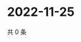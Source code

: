 # 2022-11-25

共 0 条

<!-- BEGIN WEIBO -->
<!-- 最后更新时间 Fri Nov 25 2022 05:00:45 GMT+0800 (China Standard Time) -->

<!-- END WEIBO -->
